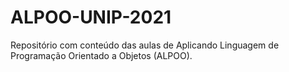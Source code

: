 # ALPOO-UNIP-2021
 Repositório com conteúdo das aulas de Aplicando Linguagem de Programação Orientado a Objetos (ALPOO).
